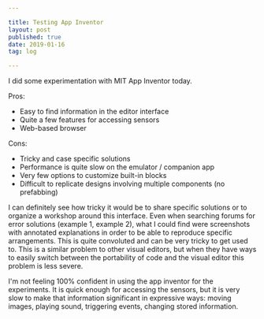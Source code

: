```yaml
---

title: Testing App Inventor
layout: post
published: true
date: 2019-01-16
tag: log

--- 
```


I did some experimentation with MIT App Inventor today.

Pros:

- Easy to find information in the editor interface
- Quite a few features for accessing sensors
- Web-based browser

Cons:

- Tricky and case specific solutions
- Performance is quite slow on the emulator / companion app
- Very few options to customize built-in blocks
- Difficult to replicate designs involving multiple components (no prefabbing)

I can definitely see how tricky it would be to share specific solutions or to organize a workshop around this interface. Even when searching forums for error solutions (example 1, example 2), what I could find were screenshots with annotated explanations in order to be able to reproduce specific arrangements. This is quite convoluted and can be very tricky to get used to. This is a similar problem to other visual editors, but when they have ways to easily switch between the portability of code and the visual editor this problem is less severe.

I'm not feeling 100% confident in using the app inventor for the experiments. It is quick enough for accessing the sensors, but it is very slow to make that information significant in expressive ways: moving images, playing sound, triggering events, changing stored information.
